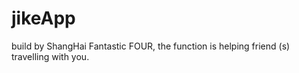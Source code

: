 # jikeApp
build by ShangHai Fantastic FOUR, the function is helping friend (s) travelling with you.
